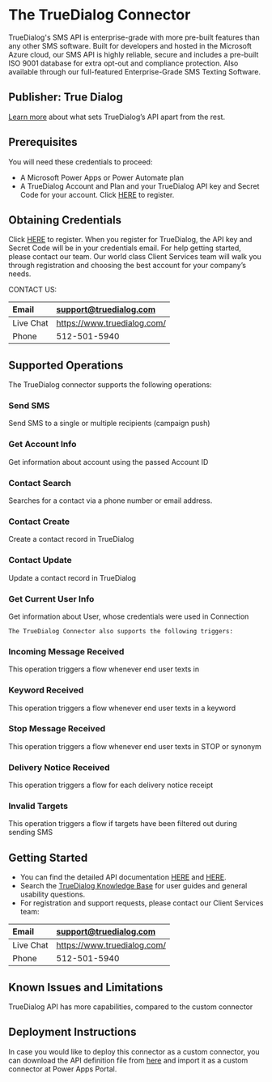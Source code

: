 # The TrueDialog Connector 

TrueDialog's SMS API is enterprise-grade with more pre-built features than any other SMS software. Built for developers and hosted in the Microsoft Azure cloud, our SMS API is highly reliable, secure and includes a pre-built ISO 9001 database for extra opt-out and compliance protection. Also available through our full-featured Enterprise-Grade SMS Texting Software.



## Publisher: True Dialog
[Learn more](https://www.truedialog.com/sms-api-texting-api/) about what sets TrueDialog’s API apart from the rest.

## Prerequisites

You will need these credentials to proceed:

- A Microsoft Power Apps or Power Automate plan
- A TrueDialog Account and Plan and your TrueDialog API key and Secret Code for your account. Click [HERE](https://www.truedialog.com/register-free-15-day-trial/) to register.

## Obtaining Credentials
Click [HERE](https://www.truedialog.com/register-free-15-day-trial/) to register.
When you register for TrueDialog, the API key and Secret Code will be in your credentials email. For help getting started, please contact our team. Our world class Client Services team will walk you through registration and choosing the best account for your company’s needs.  

CONTACT US:

|Email|<support@truedialog.com>|
| :- | :- |
|Live Chat|<https://www.truedialog.com/>|
|Phone|512-501-5940|

## Supported Operations

The TrueDialog connector supports the following operations:

### Send SMS
Send SMS to a single or multiple recipients (campaign push)
### Get Account Info 
Get information about account using the passed Account ID
### Contact Search
Searches for a contact via a phone number or email address.
### Contact Create
Create a contact record in TrueDialog
### Contact Update
Update a contact record in TrueDialog
### Get Current User Info
Get information about User, whose credentials were used in Connection


`The TrueDialog Connector also supports the following triggers:`

### Incoming Message Received
This operation triggers a flow whenever end user texts in
### Keyword Received
This operation triggers a flow whenever end user texts in a keyword
### Stop Message Received
This operation triggers a flow whenever end user texts in STOP or synonym
### Delivery Notice Received
This operation triggers a flow for each delivery notice receipt
### Invalid Targets
This operation triggers a flow if targets have been filtered out during sending SMS




## Getting Started

- You can find the detailed API documentation [HERE](https://www.truedialog.com/sms-api-texting-api/) and [HERE](https://api.truedialog.com/docs/v2.1/).
- Search the [TrueDialog Knowledge Base](https://tdvs.zendesk.com/hc/en-us) for user guides and general usability questions.
- For registration and support requests, please contact our Client Services team:

|Email|<support@truedialog.com>|
| :- | :- |
|Live Chat|<https://www.truedialog.com/>|
|Phone|512-501-5940|

## Known Issues and Limitations
TrueDialog API has more capabilities, compared to the custom connector

## Deployment Instructions
In case you would like to deploy this connector as a custom connector, you can download the API definition file from [here](https://github.com/microsoft/PowerPlatformConnectors/tree/dev/certified-connectors) and import it as a custom connector at Power Apps Portal.